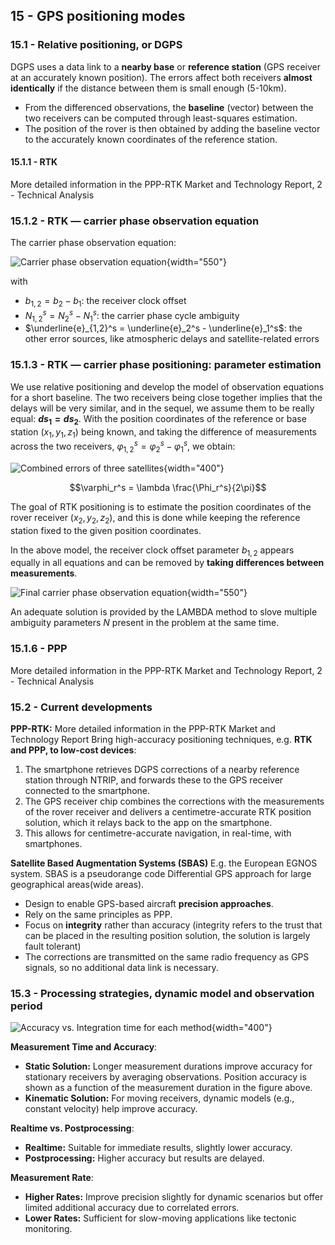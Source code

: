 ## 15 - GPS positioning modes

### 15.1 - Relative positioning, or DGPS

DGPS uses a data link to a **nearby base** or **reference station** (GPS receiver at an accurately known position). The errors affect both receivers **almost identically** if the distance between them is small enough (5-10km).

* ​​From the differenced observations, the **baseline** (vector) between the two receivers can be computed through least-squares estimation.
* The position of the rover is then obtained by adding the baseline vector to the accurately known coordinates of the reference station.

#### 15.1.1 - RTK

More detailed information in the PPP-RTK Market and Technology Report, 2 \- Technical Analysis

### 15.1.2 - RTK — carrier phase observation equation

The carrier phase observation equation:

![Carrier phase observation equation](../../../images/tiberius/image8.png){width="550"}

with

* $b_{1,2} = b_2 - b_1$: the receiver clock offset
* $N_{1,2}^s = N_2^s - N_1^s$: the carrier phase cycle ambiguity
* $\underline{e}_{1,2}^s = \underline{e}_2^s - \underline{e}_1^s$: the other error sources, like atmospheric delays and satellite-related errors

### 15.1.3 - RTK — carrier phase positioning: parameter estimation

We use relative positioning and develop the model of observation equations for a short baseline. The two receivers being close together implies that the delays will be very similar, and in the sequel, we assume them to be really equal: **$ds_1 = ds_2$**. With the position coordinates of the reference or base station $(x_1, y_1, z_1)$ being known, and taking the difference of measurements across the two receivers, $\varphi^s_{1,2} = \varphi^s_2 − \varphi^s_1$, we obtain:

![Combined errors of three satellites](../../../images/tiberius/image10.png){width="400"}

$$\varphi_r^s = \lambda \frac{\Phi_r^s}{2\pi}$$

The goal of RTK positioning is to estimate the position coordinates of the rover receiver $(x_2, y_2, z_2)$, and this is done while keeping the reference station fixed to the given position coordinates.

In the above model, the receiver clock offset parameter $b_{1,2}$ appears equally in all equations and can be removed by **taking differences between measurements**.

![Final carrier phase observation equation](../../../images/tiberius/image12.png){width="550"}

An adequate solution is provided by the LAMBDA method to slove multiple ambiguity parameters *N* present in the problem at the same time.

### 15.1.6 - PPP

More detailed information in the PPP-RTK Market and Technology Report, 2 \- Technical Analysis

### 15.2 - Current developments

**PPP-RTK:** More detailed information in the PPP-RTK Market and Technology Report
Bring high-accuracy positioning techniques, e.g. **RTK and PPP, to low-cost devices**:

1. The smartphone retrieves DGPS corrections of a nearby reference station through NTRIP, and forwards these to the GPS receiver connected to the smartphone.
2. The GPS receiver chip combines the corrections with the measurements of the rover receiver and delivers a centimetre-accurate RTK position solution, which it relays back to the app on the smartphone.
3. This allows for centimetre-accurate navigation, in real-time, with smartphones.

**Satellite Based Augmentation Systems (SBAS)**
E.g. the European EGNOS system. SBAS is a pseudorange code Differential GPS approach for large geographical areas(wide areas).

* Design to enable GPS-based aircraft **precision approaches**.
* Rely on the same principles as PPP.
* Focus on **integrity** rather than accuracy (integrity refers to the trust that can be placed in the resulting position solution, the solution is largely fault tolerant)
* The corrections are transmitted on the same radio frequency as GPS signals, so no additional data link is necessary.

### 15.3 - Processing strategies, dynamic model and observation period

![Accuracy vs. Integration time for each method](../../../images/tiberius/image13.png){width="400"}

**Measurement Time and Accuracy**:

* **Static Solution:** Longer measurement durations improve accuracy for stationary receivers by averaging observations. Position accuracy is shown as a function of the measurement duration in the figure above.
* **Kinematic Solution:** For moving receivers, dynamic models (e.g., constant velocity) help improve accuracy.

**Realtime vs. Postprocessing**:

* **Realtime:** Suitable for immediate results, slightly lower accuracy.
* **Postprocessing:** Higher accuracy but results are delayed.

**Measurement Rate**:

* **Higher Rates:** Improve precision slightly for dynamic scenarios but offer limited additional accuracy due to correlated errors.
* **Lower Rates:** Sufficient for slow-moving applications like tectonic monitoring.
